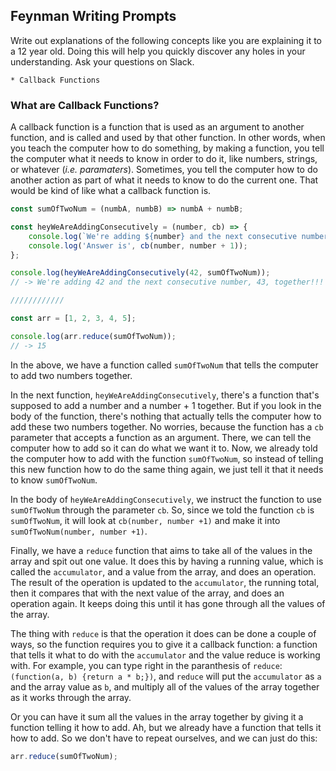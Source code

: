 ## Feynman Writing Prompts 

Write out explanations of the following concepts like you are explaining it to a 12 year old.  Doing this will help you quickly discover any holes in your understanding.  Ask your questions on Slack.
		
	* Callback Functions

### What are Callback Functions?

A callback function is a function that is used as an argument to another function, and is called and used by that other function. In other words, when you teach the computer how to do something, by making a function, you tell the computer what it needs to know in order to do it, like numbers, strings, or whatever (*i.e. paramaters*). Sometimes, you tell the computer how to do another action as part of what it needs to know to do the current one. That would be kind of like what a callback function is.

```js
const sumOfTwoNum = (numbA, numbB) => numbA + numbB;

const heyWeAreAddingConsecutively = (number, cb) => {
	console.log(`We're adding ${number} and the next consecutive number, ${number + 1}, together!!!`);
	console.log('Answer is', cb(number, number + 1));
};

console.log(heyWeAreAddingConsecutively(42, sumOfTwoNum));
// -> We're adding 42 and the next consecutive number, 43, together!!! Answer is 85

////////////

const arr = [1, 2, 3, 4, 5];

console.log(arr.reduce(sumOfTwoNum));
// -> 15
```

In the above, we have a function called `sumOfTwoNum` that tells the computer to add two numbers together.

In the next function, `heyWeAreAddingConsecutively`, there's a function that's supposed to add a number and a number + 1 together. But if you look in the body of the function, there's nothing that actually tells the computer how to add these two numbers together. No worries, because the function has a `cb` parameter that accepts a function as an argument. There, we can tell the computer how to add so it can do what we want it to. Now, we already told the computer how to add with the function `sumOfTwoNum`, so instead of telling this new function how to do the same thing again, we just tell it that it needs to know `sumOfTwoNum`.

In the body of `heyWeAreAddingConsecutively`, we instruct the function to use `sumOfTwoNum` through the parameter `cb`. So, since we told the function `cb` is `sumOfTwoNum`, it will look at `cb(number, number +1)` and make it into `sumOfTwoNum(number, number +1)`.

Finally, we have a `reduce` function that aims to take all of the values in the array and spit out one value. It does this by having a running value, which is called the `accumulator`, and a value from the array, and does an operation. The result of the operation is updated to the `accumulator`, the running total, then it compares that with the next value of the array, and does an operation again. It keeps doing this until it has gone through all the values of the array. 

The thing with `reduce` is that the operation it does can be done a couple of ways, so the function requires you to give it a callback function: a function that tells it what to do with the `accumulator` and the value reduce is working with. For example, you can type right in the paranthesis of `reduce`: `(function(a, b) {return a * b;})`, and `reduce` will put the `accumulator` as `a` and the array value as `b`, and multiply all of the values of the array together as it works through the array. 

Or you can have it sum all the values in the array together by giving it a function telling it how to add. Ah, but we already have a function that tells it how to add. So we don't have to repeat ourselves, and we can just do this:

```js
arr.reduce(sumOfTwoNum);
``` 